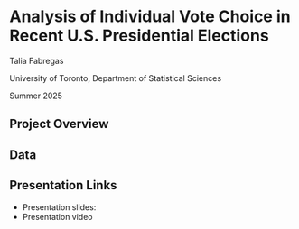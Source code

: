 # Analysis of Individual Vote Choice in Recent U.S. Presidential Elections

Talia Fabregas 

University of Toronto, Department of Statistical Sciences 

Summer 2025

## Project Overview

## Data

## Presentation Links
* Presentation slides:
* Presentation video


